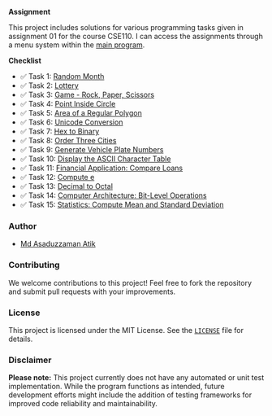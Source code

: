 
**Assignment**

This project includes solutions for various programming tasks given in assignment 01 for the course CSE110. I can access the assignments through a menu system within the [main program](./app/src/main/java/academic/cse110/assignment01/App.java).

**Checklist**

- ✅ Task 1: [Random Month](./app/src/main/java/academic/cse110/assignment01/assignments/T01_RandomMonth.java)
- ✅ Task 2: [Lottery](.app/src/main/java/academic/cse110/assignment01/assignments/T02_Lottery.java)
- ✅ Task 3: [Game - Rock, Paper, Scissors](./app/src/main/java/academic/cse110/assignment01/assignments/T03_GameRockPaperScissors.java)
- ✅ Task 4: [Point Inside Circle](./app/src/main/java/academic/cse110/assignment01/assignments/T04_PointInsideCircle.java)
- ✅ Task 5: [Area of a Regular Polygon](./app/src/main/java/academic/cse110/assignment01/assignments/T05_AreaRegularPolygon.java)
- ✅ Task 6: [Unicode Conversion](./app/src/main/java/academic/cse110/assignment01/assignments/T06_UnicodeConversion.java)
- ✅ Task 7: [Hex to Binary](./app/src/main/java/academic/cse110/assignment01/assignments/T07_HexToBinary.java)
- ✅ Task 8: [Order Three Cities](./app/src/main/java/academic/cse110/assignment01/assignments/T08_OrderThreeCities.java)
- ✅ Task 9: [Generate Vehicle Plate Numbers](./app/src/main/java/academic/cse110/assignment01/assignments/T09_GenerateVehiclePlateNumbers.java)
- ✅ Task 10: [Display the ASCII Character Table](./app/src/main/java/academic/cse110/assignment01/assignments/T10_ASCIICharacterTable.java)
- ✅ Task 11: [Financial Application: Compare Loans](./app/src/main/java/academic/cse110/assignment01/assignments/T11_CompareLoans.java)
- ✅ Task 12: [Compute e](./app/src/main/java/academic/cse110/assignment01/assignments/T12_ComputeE.java)
- ✅ Task 13: [Decimal to Octal](./app/src/main/java/academic/cse110/assignment01/assignments/T13_DecimalToOctal.java)
- ✅ Task 14: [Computer Architecture: Bit-Level Operations](./app/src/main/java/academic/cse110/assignment01/assignments/T14_BitLevelOperations.java)
- ✅ Task 15: [Statistics: Compute Mean and Standard Deviation](./app/src/main/java/academic/cse110/assignment01/assignments/T15_ComputeMeanAndStandardDeviation.java)

### Author

* [Md Asaduzzaman Atik](https://www.github.com/mrasadatik)

### Contributing

We welcome contributions to this project! Feel free to fork the repository and submit pull requests with your improvements.

### License

This project is licensed under the MIT License. See the [`LICENSE`](/LICENSE) file for details.

### Disclaimer

**Please note:** This project currently does not have any automated or unit test implementation. While the program functions as intended, future development efforts might include the addition of testing frameworks for improved code reliability and maintainability.

